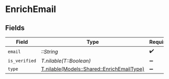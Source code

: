 # EnrichEmail


## Fields

| Field                                                                                | Type                                                                                 | Required                                                                             | Description                                                                          |
| ------------------------------------------------------------------------------------ | ------------------------------------------------------------------------------------ | ------------------------------------------------------------------------------------ | ------------------------------------------------------------------------------------ |
| `email`                                                                              | *::String*                                                                           | :heavy_check_mark:                                                                   | N/A                                                                                  |
| `is_verified`                                                                        | *T.nilable(T::Boolean)*                                                              | :heavy_minus_sign:                                                                   | N/A                                                                                  |
| `type`                                                                               | [T.nilable(Models::Shared::EnrichEmailType)](../../models/shared/enrichemailtype.md) | :heavy_minus_sign:                                                                   | N/A                                                                                  |